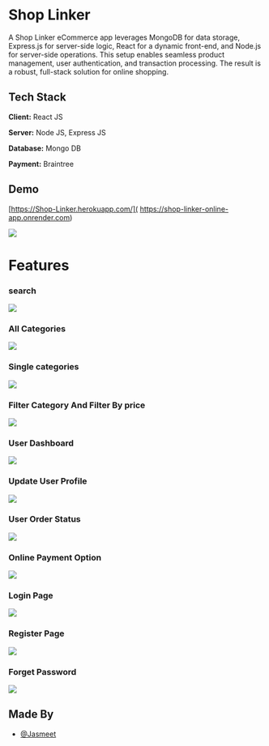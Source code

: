 
# Shop Linker

A Shop Linker eCommerce app leverages MongoDB for data storage, Express.js for server-side logic, React for a dynamic front-end, and Node.js for server-side operations. This setup enables seamless product management, user authentication, and transaction processing. The result is a robust, full-stack solution for online shopping.
## Tech Stack

**Client:** React JS

**Server:** Node JS, Express JS

**Database:** Mongo DB

**Payment:** Braintree
  
## Demo

[https://Shop-Linker.herokuapp.com/]( https://shop-linker-online-app.onrender.com)

![](https://github.com/jasmeetsingh23/Shop-Linker---Online-App/blob/main/screeshorts/Screenshot%20(55).png)

# Features

### search
![](https://github.com/jasmeetsingh23/Shop-Linker---Online-App/blob/main/screeshorts/Screenshot%20(56).png)

### All Categories
![](https://github.com/jasmeetsingh23/Shop-Linker---Online-App/blob/main/screeshorts/Screenshot%20(57).png)
### Single categories
![](https://github.com/jasmeetsingh23/Shop-Linker---Online-App/blob/main/screeshorts/Screenshot%20(58).png)
### Filter Category And Filter By price
![](https://github.com/jasmeetsingh23/Shop-Linker---Online-App/blob/main/screeshorts/Screenshot%20(60).png)
### User Dashboard
![](https://github.com/jasmeetsingh23/Shop-Linker---Online-App/blob/main/screeshorts/Screenshot%20(61).png)
### Update User Profile 
![](https://github.com/jasmeetsingh23/Shop-Linker---Online-App/blob/main/screeshorts/Screenshot%20(62).png)
### User Order Status
![](https://github.com/jasmeetsingh23/Shop-Linker---Online-App/blob/main/screeshorts/Screenshot%20(63).png)
### Online Payment Option
![](https://github.com/jasmeetsingh23/Shop-Linker---Online-App/blob/main/screeshorts/Screenshot%20(64).png)
### Login Page
![](https://github.com/jasmeetsingh23/Shop-Linker---Online-App/blob/main/screeshorts/Screenshot%20(65).png)
### Register Page
![](https://github.com/jasmeetsingh23/Shop-Linker---Online-App/blob/main/screeshorts/Screenshot%20(66).png)
### Forget Password
![](https://github.com/jasmeetsingh23/Shop-Linker---Online-App/blob/main/screeshorts/Screenshot%20(65).png)
## Made By

- [@Jasmeet](https://github.com/jasmeetsingh23)

  
